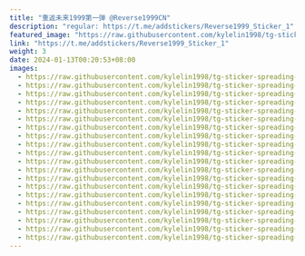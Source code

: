 ```yaml
---
title: "重返未来1999第一弹 @Reverse1999CN"
description: "regular: https://t.me/addstickers/Reverse1999_Sticker_1"
featured_image: "https://raw.githubusercontent.com/kylelin1998/tg-sticker-spreading-worldwide-images/main/img/d5369a47-4b2f-40f3-b187-04683b6fbddf.jpg"
link: "https://t.me/addstickers/Reverse1999_Sticker_1"
weight: 3
date: 2024-01-13T00:20:53+08:00
images:
  - https://raw.githubusercontent.com/kylelin1998/tg-sticker-spreading-worldwide-images/main/img/d5369a47-4b2f-40f3-b187-04683b6fbddf.jpg
  - https://raw.githubusercontent.com/kylelin1998/tg-sticker-spreading-worldwide-images/main/img/471a505a-4e7d-4a9a-b507-766da0f50724.jpg
  - https://raw.githubusercontent.com/kylelin1998/tg-sticker-spreading-worldwide-images/main/img/217b4eba-3132-4067-8179-2818ec5844f6.jpg
  - https://raw.githubusercontent.com/kylelin1998/tg-sticker-spreading-worldwide-images/main/img/64fc2d69-dc32-43e8-b4b4-5eb48e9448aa.jpg
  - https://raw.githubusercontent.com/kylelin1998/tg-sticker-spreading-worldwide-images/main/img/f85f1858-9d02-4d64-9402-0e93a16f330e.jpg
  - https://raw.githubusercontent.com/kylelin1998/tg-sticker-spreading-worldwide-images/main/img/8c604ddb-5960-4b94-b724-9e2aeb4f0c48.jpg
  - https://raw.githubusercontent.com/kylelin1998/tg-sticker-spreading-worldwide-images/main/img/a11c4e27-5d55-490a-a174-d9bef5aa8a3c.jpg
  - https://raw.githubusercontent.com/kylelin1998/tg-sticker-spreading-worldwide-images/main/img/f9e2448e-4eb0-446f-9feb-3f43722dc168.jpg
  - https://raw.githubusercontent.com/kylelin1998/tg-sticker-spreading-worldwide-images/main/img/938e6302-3614-4132-8719-2ca75e4faafc.jpg
  - https://raw.githubusercontent.com/kylelin1998/tg-sticker-spreading-worldwide-images/main/img/0bcf56b8-fa60-413f-b792-2c36f9fc5b6f.jpg
  - https://raw.githubusercontent.com/kylelin1998/tg-sticker-spreading-worldwide-images/main/img/ec50b690-33f7-4a9c-92aa-a39673c5d3f1.jpg
  - https://raw.githubusercontent.com/kylelin1998/tg-sticker-spreading-worldwide-images/main/img/876fdb76-b38a-490c-94ac-01401a1b1b7c.jpg
  - https://raw.githubusercontent.com/kylelin1998/tg-sticker-spreading-worldwide-images/main/img/85efe7be-3a1c-4bfd-803c-077405421dd9.jpg
  - https://raw.githubusercontent.com/kylelin1998/tg-sticker-spreading-worldwide-images/main/img/99a7f443-73ce-4e24-952f-916a542489c4.jpg
  - https://raw.githubusercontent.com/kylelin1998/tg-sticker-spreading-worldwide-images/main/img/d6e23597-bd01-420c-a53b-f953888d1821.jpg
  - https://raw.githubusercontent.com/kylelin1998/tg-sticker-spreading-worldwide-images/main/img/7e3c4fa1-a90a-4c30-8115-4ca57cc8a58f.jpg
  - https://raw.githubusercontent.com/kylelin1998/tg-sticker-spreading-worldwide-images/main/img/51ae8945-3945-4f06-8078-7dd9d47063d5.jpg
  - https://raw.githubusercontent.com/kylelin1998/tg-sticker-spreading-worldwide-images/main/img/584481b5-d392-45e2-a889-ec04e27f7f7c.jpg
  - https://raw.githubusercontent.com/kylelin1998/tg-sticker-spreading-worldwide-images/main/img/c65b2c4f-167c-479d-a4f0-bf496d5fbf9c.jpg
  - https://raw.githubusercontent.com/kylelin1998/tg-sticker-spreading-worldwide-images/main/img/0c7eed02-7950-4d87-9ca5-d298a8f0a3ea.jpg
---
```

